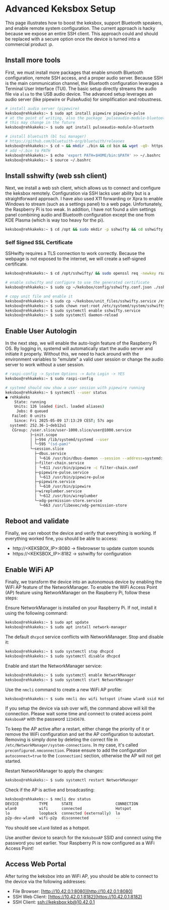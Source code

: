 # Advanced Keksbox Setup
This page illustrates how to boost the keksbox, support Bluetooth speakers, and enable remote system configuration. The current approach is hacky because we expose an entire SSH client. This approach could and should be replaced with a secure option once the device is turned into a commercial product :p.

## Install more tools
First, we must install more packages that enable smooth Bluetooth configuration, remote SSH access, and a proper audio server. Because SSH is the main communication channel, the Bluetooth configuration leverages a Terminal User Interface (TUI). The basic setup directly streams the audio file via `alsa` to the USB audio device. The advanced setup leverages an audio server (like pipewire or PulseAudio) for simplification and robustness. 

```bash
# install audio server (pipewire)
keksbox@rehkakeks:~ $ sudo apt install pipewire pipewire-pulse
# at the point of writing, also the package `pulseaudio-module-bluetooth` is desired to establish a ble speaker connection
# this may change in the future
keksbox@rehkakeks:~ $ sudo apt install pulseaudio-module-bluetooth

# install bluetuith (bl tui manager)
# https://github.com/bluetuith-org/bluetuith/releases
keksbox@rehkakeks:~ $ cd ~ && mkdir ./bin && cd bin && wget -qO- https://github.com/bluetuith-org/bluetuith/releases/download/v0.2.3/bluetuith_0.2.3_Linux_arm64.tar.gz | tar -xzv
# add ~/.bin to PATH
keksbox@rehkakeks:~ $ echo 'export PATH=$HOME/bin:$PATH' >> ~/.bashrc
keksbox@rehkakeks:~ $ source ~/.bashrc
```

## Install sshwifty (web ssh client)
Next, we install a web ssh client, which allows us to connect and configure the keksbox remotely. Configuration via SSH lacks user ability but is a straightforward approach. I have also used X11 forwarding or Xpra to enable Windows to stream (such as a settings panel) to a web page. Unfortunately, the Raspberry Pi is too weak. In addition, I have not found a slim settings panel combining audio and Bluetooth configuration except the one from KDE Plasma (which is way too heavy for the pi).

```bash
keksbox@rehkakeks:~ $ cd /opt && sudo mkdir -p sshwifty && cd sshwifty && wget -qO- https://github.com/nirui/sshwifty/releases/download/0.3.21-beta-release-prebuild/sshwifty_0.3.21-beta-release_linux_arm.tar.gz | sudo tar -xzv
```

### Self Signed SSL Certificate
SSHwifty requires a TLS connection to work correctly. Because the webpage is not exposed to the internet, we will create a self-signed certificate.

```bash
keksbox@rehkakeks:~ $ cd /opt/sshwifty/ && sudo openssl req -newkey rsa:4096  -x509  -sha512  -days 365 -nodes -out certificate.pem -keyout privatekey.pem && sudo chmod 644 privatekey.pem

# enable sshwifty and configure to use the generated certificate
keksbox@rehkakeks:~ $ sudo cp ~/keksbox/config/sshwifty.conf.json ./sshwifty.conf.json

# copy unit file and enable it
keksbox@rehkakeks:~ $ sudo cp ~/keksbox/unit_files/sshwifty.service /etc/systemd/system/
keksbox@rehkakeks:~ $ sudo chown root:root /etc/systemd/system/sshwifty.service
keksbox@rehkakeks:~ $ sudo systemctl enable sshwifty.service
keksbox@rehkakeks:~ $ sudo systemctl daemon-reload
```

## Enable User Autologin
In the next step, we will enable the auto-login feature of the Raspberry Pi OS. By logging in, systemd will automatically start the audio server and initiate it properly. Without this, we need to hack around with the environment variables to "emulate" a valid user session or change the audio server to work without a user session.

```bash
# raspi-config -> System Options -> Auto Login -> YES
keksbox@rehkakeks:~ $ sudo raspi-config

# systemd should now show a user session with pipewire running
keksbox@rehkakeks:~ $ systemctl --user status
● rehkakeks
    State: running
    Units: 126 loaded (incl. loaded aliases)
     Jobs: 0 queued
   Failed: 0 units
    Since: Fri 2025-05-09 17:13:29 CEST; 57s ago
  systemd: 252.36-1~deb12u1
   CGroup: /user.slice/user-1000.slice/user@1000.service
           ├─init.scope
           │ ├─594 /lib/systemd/systemd --user
           │ └─595 "(sd-pam)"
           └─session.slice
             ├─dbus.service
             │ └─616 /usr/bin/dbus-daemon --session --address=systemd: --nofork --nopidfile --systemd-activation -->
             ├─filter-chain.service
             │ └─611 /usr/bin/pipewire -c filter-chain.conf
             ├─pipewire-pulse.service
             │ └─613 /usr/bin/pipewire-pulse
             ├─pipewire.service
             │ └─610 /usr/bin/pipewire
             ├─wireplumber.service
             │ └─612 /usr/bin/wireplumber
             └─xdg-permission-store.service
               └─663 /usr/libexec/xdg-permission-store
```

## Reboot and validate
Finally, we can reboot the device and verify that everything is working.
If everything worked fine, you should be able to access:
* http://<KEKSBOX_IP>:8080 -> filebrowser to update custom sounds
* https://<KEKSBOX_IP>:8182 -> sshwifty for configuration

## Enable WiFi AP
Finally, we transform the device into an autonomous device by enabling the WiFi AP feature of the NetworkManager.
To enable the WiFi Access Point (AP) feature using NetworkManager on the Raspberry Pi, follow these steps:

Ensure NetworkManager is installed on your Raspberry Pi. If not, install it using the following command:
```bash
keksbox@rehkakeks:~ $ sudo apt update
keksbox@rehkakeks:~ $ sudo apt install network-manager
```

The default `dhcpcd` service conflicts with NetworkManager. Stop and disable it:
```bash
keksbox@rehkakeks:~ $ sudo systemctl stop dhcpcd
keksbox@rehkakeks:~ $ sudo systemctl disable dhcpcd
```

Enable and start the NetworkManager service:
```bash
keksbox@rehkakeks:~ $ sudo systemctl enable NetworkManager
keksbox@rehkakeks:~ $ sudo systemctl start NetworkManager
```

Use the `nmcli` command to create a new WiFi AP profile:
```bash
keksbox@rehkakeks:~ $ sudo nmcli dev wifi hotspot ifname wlan0 ssid KeksboxAP password "123345678"
```

If you setup the device via ssh over wifi, the command above will kill the connection.
Please wait some time and connect to crated access point `KeksboxAP` with the password `12345678`.

To keep the AP active after a restart, either change the priority of it or remove the WiFi configuration and set the AP configuration to autostart.
Removing is simply done by deleting the correct file in `/etc/NetworkManager/system-connections`.
In my case, it's called `preconfigured.nmconnection`. Please ensure to add the configuration `autoconnect=true` to the `[connection]` section, otherwise the AP will not get started.

Restart NetworkManager to apply the changes:
```bash
keksbox@rehkakeks:~ $ sudo systemctl restart NetworkManager
```
Check if the AP is active and broadcasting:
```bash
keksbox@rehkakeks:~ $ nmcli dev status
DEVICE         TYPE      STATE                   CONNECTION 
wlan0          wifi      connected               Hotspot    
lo             loopback  connected (externally)  lo         
p2p-dev-wlan0  wifi-p2p  disconnected            --      
```
You should see `wlan0` listed as a hotspot.

Use another device to search for the `KeksboxAP` SSID and connect using the password you set earlier.
Your Raspberry Pi is now configured as a WiFi Access Point!

## Access Web Portal
After turing the keksbox into an WiFi AP, you should be able to connect to the device via the following addresses:
* File Browser: [http://10.42.0.1:8080](http://10.42.0.1:8080)
* SSH Web Client: [https://10.42.0.1:8182](https://10.42.0.1:8182)
* SSH Client: [ssh://keksbox:kb@10.42.0.1](ssh://keksbox:kb@10.42.0.1)
